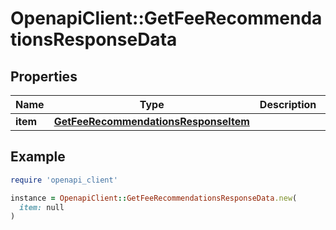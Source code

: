 # OpenapiClient::GetFeeRecommendationsResponseData

## Properties

| Name | Type | Description | Notes |
| ---- | ---- | ----------- | ----- |
| **item** | [**GetFeeRecommendationsResponseItem**](GetFeeRecommendationsResponseItem.md) |  |  |

## Example

```ruby
require 'openapi_client'

instance = OpenapiClient::GetFeeRecommendationsResponseData.new(
  item: null
)
```

